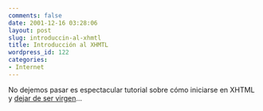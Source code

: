 ```yaml
---
comments: false
date: 2001-12-16 03:28:06
layout: post
slug: introduccin-al-xhmtl
title: Introducción al XHMTL
wordpress_id: 122
categories:
- Internet
---
```


No dejemos pasar es espectacular tutorial sobre cómo iniciarse en XHTML y [dejar de ser virgen](http://www.devguru.com/Technologies/xhtml/quickref/xhtml_intro.html)…




 
